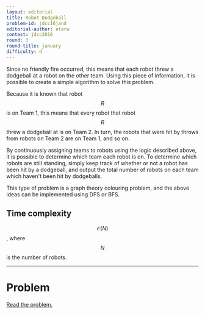 ```yaml
---
layout: editorial
title: Robot Dodgeball
problem-id: jdcc16jand
editorial-author: atarw
contest: jdcc2016
round: 3
round-title: january
difficulty: d
---
```


Since no friendly fire occurred, this means that each robot threw a dodgeball at a robot on the other team. Using this piece of information, it is possible to create a simple algorithm to solve this problem.

Because it is known that robot $$R$$ is on Team 1, this means that every robot that robot $$R$$ threw a dodgeball at is on Team 2. In turn, the robots that were hit by throws from robots on Team 2 are on Team 1, and so on.

By continuously assigning teams to robots using the logic described above, it is possible to determine which team each robot is on. To determine which robots are still standing, simply keep track of whether or not a robot has been hit by a dodgeball, and output the total number of robots on each team which haven't been hit by dodgeballs.

This type of problem is a graph theory colouring problem, and the above ideas can be implemented using DFS or BFS.

## Time complexity
$$\mathcal{O}(N)$$, where $$N$$ is the number of robots.

---

# Problem
[Read the problem.](/cpt-problems/jdcc/2016/january/d)
